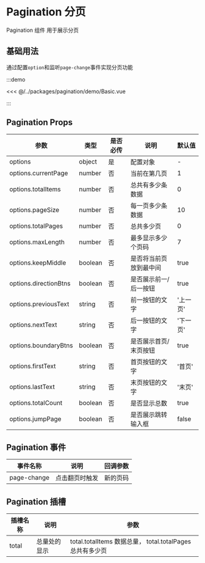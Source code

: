 # Pagination 分页

Pagination 组件 用于展示分页

## 基础用法

通过配置`option`和监听`page-change`事件实现分页功能

:::demo

<<< @/../packages/pagination/demo/Basic.vue

:::

## Pagination Props

| 参数                  | 类型    | 是否必传 | 说明                   | 默认值   |
| --------------------- | ------- | -------- | ---------------------- | -------- |
| options               | object  | 是       | 配置对象               | -        |
| options.currentPage   | number  | 否       | 当前在第几页           | 1        |
| options.totalItems    | number  | 否       | 总共有多少条数据       | 0        |
| options.pageSize      | number  | 否       | 每一页多少条数据       | 10       |
| options.totalPages    | number  | 否       | 总共多少页             | 0        |
| options.maxLength     | number  | 否       | 最多显示多少个页码     | 7        |
| options.keepMiddle    | boolean | 否       | 是否将当前页放到最中间 | true     |
| options.directionBtns | boolean | 否       | 是否展示前一/后一按钮  | true     |
| options.previousText  | string  | 否       | 前一按钮的文字         | '上一页' |
| options.nextText      | string  | 否       | 后一按钮的文字         | '下一页' |
| options.boundaryBtns  | boolean | 否       | 是否展示首页/末页按钮  | true     |
| options.firstText     | string  | 否       | 首页按钮的文字         | '首页'   |
| options.lastText      | string  | 否       | 末页按钮的文字         | '末页'   |
| options.totalCount    | boolean | 否       | 是否显示总数           | true     |
| options.jumpPage      | boolean | 否       | 是否展示跳转输入框     | false    |

## Pagination 事件

| 事件名称    | 说明           | 回调参数 |
| ----------- | -------------- | -------- |
| page-change | 点击翻页时触发 | 新的页码 |

## Pagination 插槽

| 插槽名称 | 说明         | 参数                                                      |
| -------- | ------------ | --------------------------------------------------------- |
| total    | 总量处的显示 | total.totalItems 数据总量， total.totalPages 总共有多少页 |
